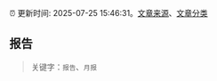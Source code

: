 :alarm_clock: 更新时间: 2025-07-25 15:46:31。[文章来源](/README.md)、[文章分类](/TAGS.md)

## 报告


> 关键字：`报告`、`月报`



